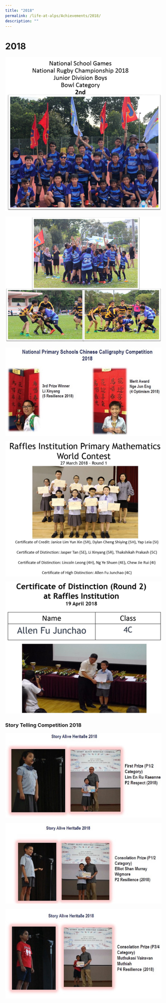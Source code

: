 ```yaml
---
title: "2018"
permalink: /life-at-alps/Achievements/2018/
description: ""
---
```

# **2018**

![](/images/2018g.png)

![](/images/2018h.png)

![](/images/2018b.jpg)

![](/images/Math%202018.jpg)

![](/images/Math%202018%202.jpg)

### Story Telling Competition 2018

![](/images/2018d.jpg)

![](/images/2018e.jpg)

![](/images/2018f.jpg)